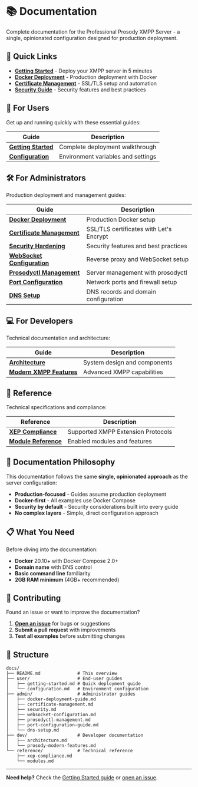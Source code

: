 # 📚 Documentation

Complete documentation for the Professional Prosody XMPP Server - a single, opinionated configuration designed for production deployment.

## 🚀 Quick Links

- **[Getting Started](user/getting-started.md)** - Deploy your XMPP server in 5 minutes
- **[Docker Deployment](admin/docker-deployment-guide.md)** - Production deployment with Docker
- **[Certificate Management](admin/certificate-management.md)** - SSL/TLS setup and automation
- **[Security Guide](admin/security.md)** - Security features and best practices

## 👥 For Users

Get up and running quickly with these essential guides:

| Guide | Description |
|-------|-------------|
| **[Getting Started](user/getting-started.md)** | Complete deployment walkthrough |
| **[Configuration](user/configuration.md)** | Environment variables and settings |

## 🛠️ For Administrators

Production deployment and management guides:

| Guide | Description |
|-------|-------------|
| **[Docker Deployment](admin/docker-deployment-guide.md)** | Production Docker setup |
| **[Certificate Management](admin/certificate-management.md)** | SSL/TLS certificates with Let's Encrypt |
| **[Security Hardening](admin/security.md)** | Security features and best practices |
| **[WebSocket Configuration](admin/websocket-configuration.md)** | Reverse proxy and WebSocket setup |
| **[Prosodyctl Management](admin/prosodyctl-management.md)** | Server management with prosodyctl |
| **[Port Configuration](admin/port-configuration-guide.md)** | Network ports and firewall setup |
| **[DNS Setup](admin/dns-setup.md)** | DNS records and domain configuration |

## 💻 For Developers

Technical documentation and architecture:

| Guide | Description |
|-------|-------------|
| **[Architecture](dev/architecture.md)** | System design and components |
| **[Modern XMPP Features](dev/prosody-modern-features.md)** | Advanced XMPP capabilities |

## 📖 Reference

Technical specifications and compliance:

| Reference | Description |
|-----------|-------------|
| **[XEP Compliance](reference/xep-compliance.md)** | Supported XMPP Extension Protocols |
| **[Module Reference](reference/modules.md)** | Enabled modules and features |

## 🎯 Documentation Philosophy

This documentation follows the same **single, opinionated approach** as the server configuration:

- **Production-focused** - Guides assume production deployment
- **Docker-first** - All examples use Docker Compose
- **Security by default** - Security considerations built into every guide
- **No complex layers** - Simple, direct configuration approach

## 📋 What You Need

Before diving into the documentation:

- **Docker** 20.10+ with Docker Compose 2.0+
- **Domain name** with DNS control
- **Basic command line** familiarity
- **2GB RAM minimum** (4GB+ recommended)

## 🤝 Contributing

Found an issue or want to improve the documentation?

1. **[Open an issue](https://github.com/allthingslinux/xmpp.atl.chat/issues)** for bugs or suggestions
2. **Submit a pull request** with improvements
3. **Test all examples** before submitting changes

## 📄 Structure

```
docs/
├── README.md              # This overview
├── user/                  # End-user guides
│   ├── getting-started.md # Quick deployment guide
│   └── configuration.md   # Environment configuration
├── admin/                 # Administrator guides
│   ├── docker-deployment-guide.md
│   ├── certificate-management.md
│   ├── security.md
│   ├── websocket-configuration.md
│   ├── prosodyctl-management.md
│   ├── port-configuration-guide.md
│   └── dns-setup.md
├── dev/                   # Developer documentation
│   ├── architecture.md
│   └── prosody-modern-features.md
└── reference/             # Technical reference
    ├── xep-compliance.md
    └── modules.md
```

---

**Need help?** Check the [Getting Started guide](user/getting-started.md) or [open an issue](https://github.com/allthingslinux/xmpp.atl.chat/issues).
